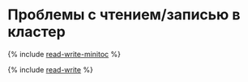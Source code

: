 # Проблемы с чтением/записью в кластер

{% include [read-write-minitoc](../../_qa/managed-mysql/minitoc/read-write.md) %}

{% include [read-write](../../_qa/managed-mysql/read-write.md) %}
